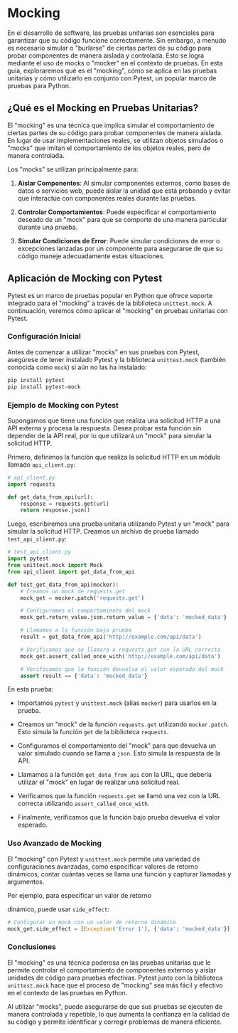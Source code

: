 # Mocking 
En el desarrollo de software, las pruebas unitarias son esenciales para garantizar que su código funcione correctamente. Sin embargo, a menudo es necesario simular o "burlarse" de ciertas partes de su código para probar componentes de manera aislada y controlada. Esto se logra mediante el uso de mocks o "mocker" en el contexto de pruebas. En esta guía, exploraremos qué es el "mocking", cómo se aplica en las pruebas unitarias y cómo utilizarlo en conjunto con Pytest, un popular marco de pruebas para Python.

## ¿Qué es el Mocking en Pruebas Unitarias?

El "mocking" es una técnica que implica simular el comportamiento de ciertas partes de su código para probar componentes de manera aislada. En lugar de usar implementaciones reales, se utilizan objetos simulados o "mocks" que imitan el comportamiento de los objetos reales, pero de manera controlada.

Los "mocks" se utilizan principalmente para:

1. **Aislar Componentes**: Al simular componentes externos, como bases de datos o servicios web, puede aislar la unidad que está probando y evitar que interactúe con componentes reales durante las pruebas.

2. **Controlar Comportamientos**: Puede especificar el comportamiento deseado de un "mock" para que se comporte de una manera particular durante una prueba.

3. **Simular Condiciones de Error**: Puede simular condiciones de error o excepciones lanzadas por un componente para asegurarse de que su código maneje adecuadamente estas situaciones.

## Aplicación de Mocking con Pytest

Pytest es un marco de pruebas popular en Python que ofrece soporte integrado para el "mocking" a través de la biblioteca `unittest.mock`. A continuación, veremos cómo aplicar el "mocking" en pruebas unitarias con Pytest.

### Configuración Inicial

Antes de comenzar a utilizar "mocks" en sus pruebas con Pytest, asegúrese de tener instalado Pytest y la biblioteca `unittest.mock` (también conocida como `mock`) si aún no las ha instalado:

```bash
pip install pytest
pip install pytest-mock
```

### Ejemplo de Mocking con Pytest

Supongamos que tiene una función que realiza una solicitud HTTP a una API externa y procesa la respuesta. Desea probar esta función sin depender de la API real, por lo que utilizará un "mock" para simular la solicitud HTTP.

Primero, definimos la función que realiza la solicitud HTTP en un módulo llamado `api_client.py`:

```python
# api_client.py
import requests

def get_data_from_api(url):
    response = requests.get(url)
    return response.json()
```

Luego, escribiremos una prueba unitaria utilizando Pytest y un "mock" para simular la solicitud HTTP. Creamos un archivo de prueba llamado `test_api_client.py`:

```python
# test_api_client.py
import pytest
from unittest.mock import Mock
from api_client import get_data_from_api

def test_get_data_from_api(mocker):
    # Creamos un mock de requests.get
    mock_get = mocker.patch('requests.get')

    # Configuramos el comportamiento del mock
    mock_get.return_value.json.return_value = {'data': 'mocked_data'}

    # Llamamos a la función bajo prueba
    result = get_data_from_api('http://example.com/api/data')

    # Verificamos que se llamara a requests.get con la URL correcta
    mock_get.assert_called_once_with('http://example.com/api/data')

    # Verificamos que la función devuelva el valor esperado del mock
    assert result == {'data': 'mocked_data'}
```

En esta prueba:

- Importamos `pytest` y `unittest.mock` (alias `mocker`) para usarlos en la prueba.

- Creamos un "mock" de la función `requests.get` utilizando `mocker.patch`. Esto simula la función `get` de la biblioteca `requests`.

- Configuramos el comportamiento del "mock" para que devuelva un valor simulado cuando se llama a `json`. Esto simula la respuesta de la API.

- Llamamos a la función `get_data_from_api` con la URL, que debería utilizar el "mock" en lugar de realizar una solicitud real.

- Verificamos que la función `requests.get` se llamó una vez con la URL correcta utilizando `assert_called_once_with`.

- Finalmente, verificamos que la función bajo prueba devuelva el valor esperado.

### Uso Avanzado de Mocking

El "mocking" con Pytest y `unittest.mock` permite una variedad de configuraciones avanzadas, como especificar valores de retorno dinámicos, contar cuántas veces se llama una función y capturar llamadas y argumentos.

Por ejemplo, para especificar un valor de retorno

 dinámico, puede usar `side_effect`:

```python
# Configurar un mock con un valor de retorno dinámico
mock_get.side_effect = [Exception('Error 1'), {'data': 'mocked_data'}]
```

### Conclusiones

El "mocking" es una técnica poderosa en las pruebas unitarias que le permite controlar el comportamiento de componentes externos y aislar unidades de código para pruebas efectivas. Pytest junto con la biblioteca `unittest.mock` hace que el proceso de "mocking" sea más fácil y efectivo en el contexto de las pruebas en Python.

Al utilizar "mocks", puede asegurarse de que sus pruebas se ejecuten de manera controlada y repetible, lo que aumenta la confianza en la calidad de su código y permite identificar y corregir problemas de manera eficiente.